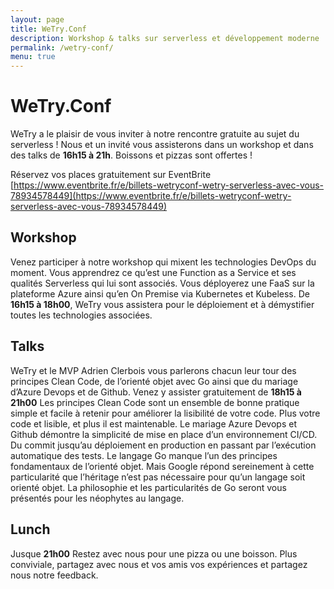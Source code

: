 ```yaml
---
layout: page
title: WeTry.Conf
description: Workshop & talks sur serverless et développement moderne 
permalink: /wetry-conf/
menu: true
---
```


# WeTry.Conf

WeTry a le plaisir de vous inviter à notre rencontre gratuite au sujet du serverless ! Nous et un invité vous assisterons dans un workshop et dans des talks de **16h15 à 21h**. Boissons et pizzas sont offertes !

Réservez vos places gratuitement sur EventBrite [https://www.eventbrite.fr/e/billets-wetryconf-wetry-serverless-avec-vous-78934578449](https://www.eventbrite.fr/e/billets-wetryconf-wetry-serverless-avec-vous-78934578449)

## Workshop

Venez participer à notre workshop qui mixent les technologies DevOps du moment. Vous apprendrez ce qu’est une Function as a Service et ses qualités Serverless qui lui sont associés. Vous déployerez une FaaS sur la plateforme Azure ainsi qu’en On Premise via Kubernetes et Kubeless. De **16h15 à 18h00**, WeTry vous assistera pour le déploiement et à démystifier toutes les technologies associées.

## Talks

WeTry et le MVP Adrien Clerbois vous parlerons chacun leur tour des principes Clean Code, de l’orienté objet avec Go ainsi que du mariage d’Azure Devops et de Github. Venez y assister gratuitement de **18h15 à 21h00**
Les principes Clean Code sont un ensemble de bonne pratique simple et facile à retenir pour améliorer la lisibilité de votre code. Plus votre code et lisible, et plus il est maintenable.
Le mariage Azure Devops et Github démontre la simplicité de mise en place d’un environnement CI/CD. Du commit jusqu’au déploiement en production en passant par l’exécution automatique des tests.
Le langage Go manque l’un des principes fondamentaux de l’orienté objet. Mais Google répond sereinement à cette particularité que l’héritage n’est pas nécessaire pour qu’un langage soit orienté objet. La philosophie et les particularités de Go seront vous présentés pour les néophytes au langage.

## Lunch

Jusque **21h00** Restez avec nous pour une pizza ou une boisson. Plus conviviale, partagez avec nous et vos amis vos expériences et partagez nous notre feedback.
